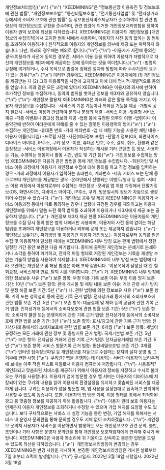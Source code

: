  개인정보처리방침{"\n"}
              {"\n"}
              "XEEDMINING”은 "정보통신망 이용촉진 및 정보보호에 관한 법률",
              “개인정보보호법”, "통신비밀보호법", "전기통신사업법" 및
              “전자상거래 등에서의 소비자 보호에 관한 법률” 등
              정보통신서비스제공자가 준수하여야 할 관련 법령상의 개인정보보호
              규정을 준수하며, 관련 법령에 의거한 개인정보처리방침을 정하여
              이용자 권익 보호에 최선을 다하겠습니다. XEEDMINING은 이용자의
              개인정보를 [개인정보의 수집목적]에서 고지한 범위 내에서 사용하며,
              이용자의 사전 동의 없이는 동 범위를 초과하여 이용하거나 원칙적으로
              이용자의 개인정보를 외부에 제공 또는 위탁하지 않습니다. 다만,
              아래의 경우에는 예외로 합니다.{"\n"}
              {"\n"}
              -이용자가 사전에 동의한 경우(이용자가 사전에 동의한 경우란, 서비스
              이용 등을 위하여 이용자가 자발적으로 자신의 개인정보를 제3자에게
              제공하는 것에 동의하는 것을 의미합니다.){"\n"}
              -법령의 규정에 의거하거나, 수사 목적으로 법령에 정해진 절차와
              방법에 따라 수사기관의 요구가 있는 경우{"\n"}
              {"\n"}
              이러한 경우에도, XEEDMINING은 이용자에게 (1) 개인정보를 제공받는
              자 (2) 그의 이용목적을 사전에 고지하고 이에 대해 명시적·개별적으로
              동의를 얻습니다. 이와 같은 모든 과정에 있어서 XEEDMINING은
              이용자의 의사에 반하여 추가적인 정보를 수집하거나, 동의의 범위를
              벗어난 정보를 제3자와 공유하지 않습니다.{"\n"}
              {"\n"}· 개인정보 활용처 XEEDMINING은 아래와 같은 활용 목적을
              가지고 이용자 개인정보를 수집합니다. -서비스의 기본 기능이나
              특화된 기능을 제공 -개별적 공지 필요시 -서비스 이용과 관련하여
              문의나 분쟁의 해결 -서비스 이용 -맞춤형 서비스 제공 -각종 이벤트나
              광고성 정보의 제공 -법령 등에 규정된 의무의 이행 -법령이나
              이용약관에 반하여 여러분에게 피해를 줄 수 있는 잘못된 이용행위의
              방지{"\n"}
              {"\n"}· 수집하는 개인정보 -휴대폰 번호 -거래 계좌번호 -앱 내 채팅
              기능을 사용한 채팅 내용 -이용자 이름(닉네임) -프로필 사진
              -사진(메타정보 포함) -단말기 정보(OS, 화면사이즈, 디바이스
              아이디), IP주소, 쿠키 정보 -이름, 휴대폰 번호, 주소, 결제, 취소,
              환불과 같은 출장정보 -서비스 이용과정에서 이용자가 작성하는 게시물
              기타 콘텐츠 등 정보, 사용하는 기능, 수행하는 행동이나 활동 시간,
              빈도 및 기간 등{"\n"}· 개인정보를 수집하는 방법 XEEDMINING은
              다음과 같은 방법을 통해 개인정보를 수집합니다. -회원가입 및 서비스
              이용 과정에서 이용자가 개인정보 수집에 대해 동의를 하고 직접
              정보를 입력하는 경우 -거래 과정에서 이용자가 입력하는 휴대번호,
              계좌번호 -제휴 서비스 또는 단체 등으로부터 개인정보를 제공받은
              경우 -온라인에서 진행되는 이벤트/행사 등 참여 -서비스 이용
              과정에서 이용자로부터 수집하는 개인정보 -모바일 앱 이용 과정에서
              단말기정보(OS, 화면사이즈, 디바이스 아이디), IP주소, 쿠키,
              방문일시의 정보가 자동으로 생성되어 수집될 수 있습니다.
              {"\n"}· 개인정보 공유 및 제공 XEEDMINING은 이용자가 서비스
              이용과정 등에서 따로 동의하는 경우나 법령에 규정된 경우를
              제외하고는 이용자 개인정보를 위에서 말씀 드린 목적 범위를 초과하여
              이용하거나 제3자에게 제공 또는 공유하지 않습니다.
              {"\n"}· 개인정보 제3자 제공 현황 XEEDMINING은 이용자들의
              개인정보를 수집 당시 동의 받은 범위 내에서만 사용하며, 이용자의
              사전 동의 없이는 해당 범위를 초과하여 개인정보를 이용하거나 외부에
              공개 또는 제공하지 않습니다.
              {"\n"}· 개인정보 보유기간, 파기방법 및 이용기간 이용자 개인정보는
              이용자로부터 동의를 받은 수집 및 이용목적이 달성된 때에는
              XEEDMINING 내부 방침 또는 관계 법령에서 정한 일정한 기간 동안
              보관한 다음 파기합니다. 종이에 출력된 개인정보는 분쇄기로
              분쇄하거나 소각을 통하여 파기하고, 전자적 파일 형태로 저장된
              개인정보는 기록을 재생할 수 없는 기술적 방법을 사용하여
              삭제합니다. XEEDMINING이 내부 방침 또는 법령에 따라 보관하는
              개인정보 및 해당 법령은 아래 표와 같습니다. '이용목적이 달성된
              때'란 철회요청, 서비스계약 만료, 탈퇴 시를 의미합니다.
              {"\n"}
              가. XEEDMINING 내부 방침에 의한 정보보유 사유
              {"\n"}
              보존 항목: 부정 이용 기록 보존 이유: 부정 이용 방지 보존 기간:
              10년
              {"\n"}
              보존 항목: 판매 게시물 및 채팅 내용 보존 이유: 거래 관련 사기 방지
              및 분쟁 해결 보존 기간: 5년
              {"\n"}
              나. 관련 법령에 의한 정보보유 사유
              {"\n"}
              보존 항목: 계약 또는 청약철회 등에 관한 기록 근거 법령: 전자상거래
              등에서의 소비자보호에 관한 법률 보존 기간: 5년
              {"\n"}
              보존 항목: 대금결제 및 재화 등의 공급에 관한 기록 근거 법령:
              전자상거래 등에서의 소비자보호에 관한 법률 보존 기간: 5년
              {"\n"}
              보존 항목: 소비자의 불만 또는 분쟁처리에 관한 기록 근거 법령:
              전자상거래 등에서의 소비자보호에 관한 법률 보존 기간: 3년
              {"\n"}
              보존 항목: 표시/광고에 관한 기록 근거 법령: 전자상거래 등에서의
              소비자보호에 관한 법률 보존 기간: 6개월
              {"\n"}
              보존 항목: 세법이 규정하는 모든 거래에 관한 장부 및 증빙서류 근거
              법령: 국세기본법 보존 기간: 5년
              {"\n"}
              보존 항목: 전자금융 거래에 관한 기록 근거 법령: 전자금융거래법
              보존 기간: 5년
              {"\n"}
              보존 항목: 서비스 방문기록 근거 법령: 통신비밀보호법 보존 기간:
              3개월
              {"\n"}
              인터넷 접속정보파일 등 개인정보를 자동으로 수집하는 장치의
              설치·운영 및 그 거부에 관한 사항
              {"\n"}· 쿠키란? 앱을 운영하는데 이용되는 서버가 이용자의
              브라우저에 보내는 아주 작은 텍스트 파일로서 이용자 컴퓨터에
              저장됩니다.
              {"\n"}· 사용목적? 개인화되고 맞춤화된 서비스를 제공하기 위해서
              이용자의 정보를 저장하고 수시로 불러오는 쿠키를 사용합니다.
              이용자가 앱에 방문할 경우 앱 서버는 이용자의 디바이스에 저장되어
              있는 쿠키의 내용을 읽어 이용자의 환경설정을 유지하고 맞춤화된
              서비스를 제공하게 됩니다. 쿠키는 이용자가 앱을 방문할 때, 앱
              사용을 설정한대로 접속하고 편리하게 사용할 수 있도록 돕습니다.
              또한, 이용자의 앱 방문 기록, 이용 형태를 통해서 최적화된 광고 등
              맞춤형 정보를 제공하기 위해 활용됩니다.
              {"\n"}· 이용자 권리 보호 이용자는 언제든지 이용자 개인정보를
              조회하거나 수정할 수 있으며 가입 해지를 요청할 수도 있습니다. 보다
              구체적으로는 서비스 내 설정 기능을 통한 변경, 가입 해지를 위해서는
              서비스 내 운영자 문의란을 통해 문의할 경우도 지체 없이
              조치하겠습니다.
              {"\n"}· 개인정보 문의처 사용자가 서비스를 이용하면서 발생하는 모든
              개인정보보호 관련 문의, 불만, 조언이나 기타 사항은 운영자 문의란을
              통해 개인정보 보호책임자에게 연락해 주시기 바랍니다. XEEDMINING은
              사용자 목소리에 귀 기울이고 신속하고 충분한 답변을 드릴 수 있도록
              최선을 다하겠습니다.
              {"\n"}· 개인정보처리방침이 변경되는 경우 XEEDMINING은 변경 
              사항을 게시하며, 변경된 개인정보처리방침은
              게시한 날로부터 7일 후부터 효력이 발생합니다.
              {"\n"}
              공고일자: 2022년 3월 18일 시행일자: 2022년 3월 18일
